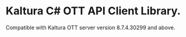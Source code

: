 # Kaltura C# OTT API Client Library.
Compatible with Kaltura OTT server version 8.7.4.30299 and above.
